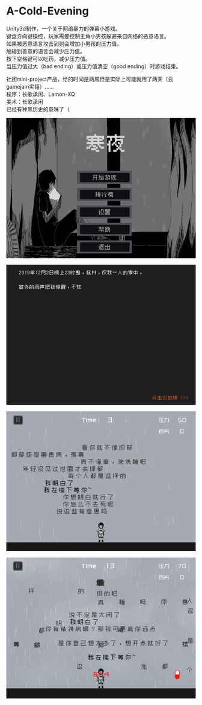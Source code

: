 # A-Cold-Evening

Unity3d制作，一个关于网络暴力的弹幕小游戏。  
键盘方向键操控，玩家需要控制主角小男孩躲避来自网络的恶意语言。  
如果被恶意语言攻击到则会增加小男孩的压力值。  
触碰到善意的语言会减少压力值。  
按下空格键可以吃药，减少压力值。  
当压力值过大（bad ending）或压力值清空（good ending）时游戏结束。  

社团mini-project产品，给的时间是两周但是实际上可能就用了两天（云gamejam实锤）……  
程序：长歌承闲、Lemon-XQ  
美术：长歌承闲  
已经有种黑历史的意味了（

![](https://github.com/Aelinuial/A-Cold-Evening/blob/master/ShowPic/1.jpg)  

![](https://github.com/Aelinuial/A-Cold-Evening/blob/master/ShowPic/2.jpg)  

![](https://github.com/Aelinuial/A-Cold-Evening/blob/master/ShowPic/3.jpg)  

![](https://github.com/Aelinuial/A-Cold-Evening/blob/master/ShowPic/4.jpg)
